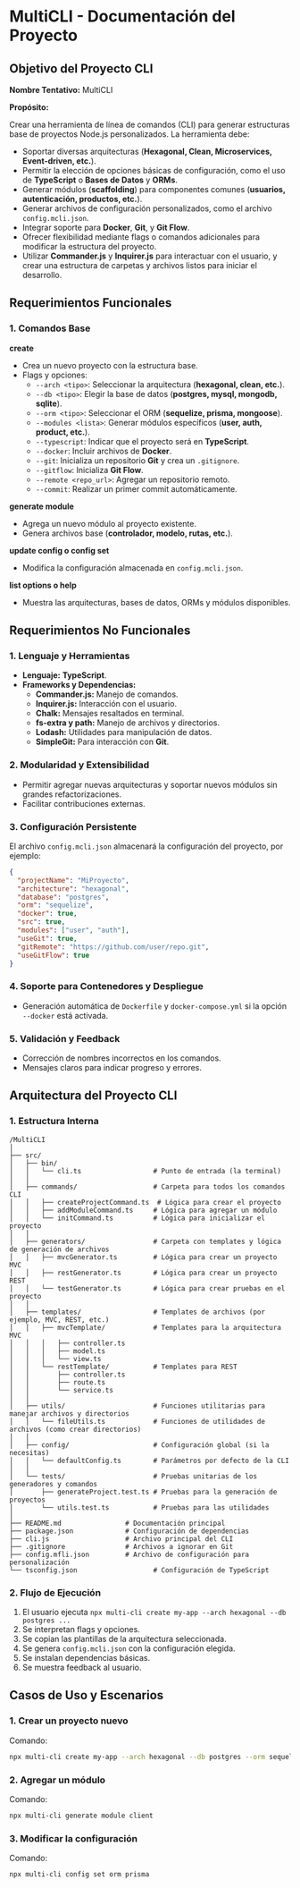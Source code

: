 # MultiCLI - Documentación del Proyecto

## Objetivo del Proyecto CLI

**Nombre Tentativo:** MultiCLI

**Propósito:**

Crear una herramienta de línea de comandos (CLI) para generar estructuras base de proyectos Node.js personalizados. La herramienta debe:

- Soportar diversas arquitecturas (**Hexagonal, Clean, Microservices, Event-driven, etc.**).
- Permitir la elección de opciones básicas de configuración, como el uso de **TypeScript** o **Bases de Datos** y **ORMs**.
- Generar módulos (**scaffolding**) para componentes comunes (**usuarios, autenticación, productos, etc.**).
- Generar archivos de configuración personalizados, como el archivo `config.mcli.json`.
- Integrar soporte para **Docker**, **Git**, y **Git Flow**.
- Ofrecer flexibilidad mediante flags o comandos adicionales para modificar la estructura del proyecto.
- Utilizar **Commander.js** y **Inquirer.js** para interactuar con el usuario, y crear una estructura de carpetas y archivos listos para iniciar el desarrollo.

## Requerimientos Funcionales

### 1. Comandos Base

**create <project-name>**

- Crea un nuevo proyecto con la estructura base.
- Flags y opciones:
  - `--arch <tipo>`: Seleccionar la arquitectura (**hexagonal, clean, etc.**).
  - `--db <tipo>`: Elegir la base de datos (**postgres, mysql, mongodb, sqlite**).
  - `--orm <tipo>`: Seleccionar el ORM (**sequelize, prisma, mongoose**).
  - `--modules <lista>`: Generar módulos específicos (**user, auth, product, etc.**).
  - `--typescript`: Indicar que el proyecto será en **TypeScript**.
  - `--docker`: Incluir archivos de **Docker**.
  - `--git`: Inicializa un repositorio **Git** y crea un `.gitignore`.
  - `--gitflow`: Inicializa **Git Flow**.
  - `--remote <repo_url>`: Agregar un repositorio remoto.
  - `--commit`: Realizar un primer commit automáticamente.

**generate module <nombre>**

- Agrega un nuevo módulo al proyecto existente.
- Genera archivos base (**controlador, modelo, rutas, etc.**).

**update config o config set <clave> <valor>**

- Modifica la configuración almacenada en `config.mcli.json`.

**list options o help**

- Muestra las arquitecturas, bases de datos, ORMs y módulos disponibles.

## Requerimientos No Funcionales

### 1. Lenguaje y Herramientas

- **Lenguaje:** **TypeScript**.
- **Frameworks y Dependencias:**
  - **Commander.js:** Manejo de comandos.
  - **Inquirer.js:** Interacción con el usuario.
  - **Chalk:** Mensajes resaltados en terminal.
  - **fs-extra y path:** Manejo de archivos y directorios.
  - **Lodash:** Utilidades para manipulación de datos.
  - **SimpleGit:** Para interacción con **Git**.

### 2. Modularidad y Extensibilidad

- Permitir agregar nuevas arquitecturas y soportar nuevos módulos sin grandes refactorizaciones.
- Facilitar contribuciones externas.

### 3. Configuración Persistente

El archivo `config.mcli.json` almacenará la configuración del proyecto, por ejemplo:

```json
{
  "projectName": "MiProyecto",
  "architecture": "hexagonal",
  "database": "postgres",
  "orm": "sequelize",
  "docker": true,
  "src": true,
  "modules": ["user", "auth"],
  "useGit": true,
  "gitRemote": "https://github.com/user/repo.git",
  "useGitFlow": true
}
```

### 4. Soporte para Contenedores y Despliegue

- Generación automática de `Dockerfile` y `docker-compose.yml` si la opción `--docker` está activada.

### 5. Validación y Feedback

- Corrección de nombres incorrectos en los comandos.
- Mensajes claros para indicar progreso y errores.

## Arquitectura del Proyecto CLI

### 1. Estructura Interna

```
/MultiCLI
│
├── src/
│   ├── bin/
│   │   └── cli.ts                  # Punto de entrada (la terminal)
│   │
│   ├── commands/                   # Carpeta para todos los comandos CLI
│   │   ├── createProjectCommand.ts  # Lógica para crear el proyecto
│   │   ├── addModuleCommand.ts     # Lógica para agregar un módulo
│   │   └── initCommand.ts          # Lógica para inicializar el proyecto
│   │
│   ├── generators/                 # Carpeta con templates y lógica de generación de archivos
│   │   ├── mvcGenerator.ts         # Lógica para crear un proyecto MVC
│   │   ├── restGenerator.ts        # Lógica para crear un proyecto REST
│   │   └── testGenerator.ts        # Lógica para crear pruebas en el proyecto
│   │
│   ├── templates/                  # Templates de archivos (por ejemplo, MVC, REST, etc.)
│   │   ├── mvcTemplate/            # Templates para la arquitectura MVC
│   │   │   ├── controller.ts
│   │   │   ├── model.ts
│   │   │   └── view.ts
│   │   └── restTemplate/           # Templates para REST
│   │       ├── controller.ts
│   │       ├── route.ts
│   │       └── service.ts
│   │
│   ├── utils/                      # Funciones utilitarias para manejar archivos y directorios
│   │   └── fileUtils.ts            # Funciones de utilidades de archivos (como crear directorios)
│   │
│   ├── config/                     # Configuración global (si la necesitas)
│   │   └── defaultConfig.ts        # Parámetros por defecto de la CLI
│   │
│   └── tests/                      # Pruebas unitarias de los generadores y comandos
│       ├── generateProject.test.ts # Pruebas para la generación de proyectos
│       └── utils.test.ts           # Pruebas para las utilidades
│
├── README.md                # Documentación principal
├── package.json             # Configuración de dependencias
├── cli.js                   # Archivo principal del CLI
├── .gitignore               # Archivos a ignorar en Git
├── config.mfli.json         # Archivo de configuración para personalización
└── tsconfig.json                   # Configuración de TypeScript
```

### 2. Flujo de Ejecución

1. El usuario ejecuta `npx multi-cli create my-app --arch hexagonal --db postgres ...`
2. Se interpretan flags y opciones.
3. Se copian las plantillas de la arquitectura seleccionada.
4. Se genera `config.mcli.json` con la configuración elegida.
5. Se instalan dependencias básicas.
6. Se muestra feedback al usuario.

## Casos de Uso y Escenarios

### 1. Crear un proyecto nuevo

Comando:
```sh
npx multi-cli create my-app --arch hexagonal --db postgres --orm sequelize --modules user,auth --docker --git --gitflow
```

### 2. Agregar un módulo

Comando:
```sh
npx multi-cli generate module client
```

### 3. Modificar la configuración

Comando:
```sh
npx multi-cli config set orm prisma
```

